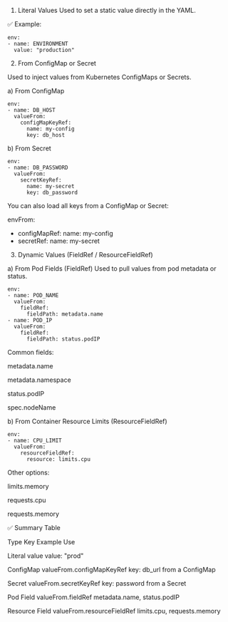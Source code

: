 1. Literal Values
Used to set a static value directly in the YAML.

✅ Example:
```
env:
- name: ENVIRONMENT
  value: "production"
```

2. From ConfigMap or Secret

Used to inject values from Kubernetes ConfigMaps or Secrets.

a) From ConfigMap
```
env:
- name: DB_HOST
  valueFrom:
    configMapKeyRef:
      name: my-config
      key: db_host
```

b) From Secret
```
env:
- name: DB_PASSWORD
  valueFrom:
    secretKeyRef:
      name: my-secret
      key: db_password
```

You can also load all keys from a ConfigMap or Secret:

envFrom:
- configMapRef:
    name: my-config
- secretRef:
    name: my-secret

3. Dynamic Values (FieldRef / ResourceFieldRef)

a) From Pod Fields (FieldRef)
Used to pull values from pod metadata or status.
```
env:
- name: POD_NAME
  valueFrom:
    fieldRef:
      fieldPath: metadata.name
- name: POD_IP
  valueFrom:
    fieldRef:
      fieldPath: status.podIP
```

Common fields:

metadata.name

metadata.namespace

status.podIP

spec.nodeName

b) From Container Resource Limits (ResourceFieldRef)

```
env:
- name: CPU_LIMIT
  valueFrom:
    resourceFieldRef:
      resource: limits.cpu

```

Other options:

limits.memory

requests.cpu

requests.memory

✅ Summary Table

Type	Key	Example Use

Literal	value	value: "prod"

ConfigMap	valueFrom.configMapKeyRef	key: db_url from a ConfigMap

Secret	valueFrom.secretKeyRef	key: password from a Secret

Pod Field	valueFrom.fieldRef	metadata.name, status.podIP

Resource Field	valueFrom.resourceFieldRef	limits.cpu, requests.memory
